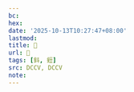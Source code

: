 ```yaml
---
bc:
hex:
date: '2025-10-13T10:27:47+08:00'
lastmod:
title: 􅃠
url: 􅃠
tags: [鈄, 鋀]
src: DCCV, DCCV
note:
---
```

